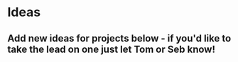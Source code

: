 # Ideas
## Add new ideas for projects below - if you'd like to take the lead on one just let Tom or Seb know!
